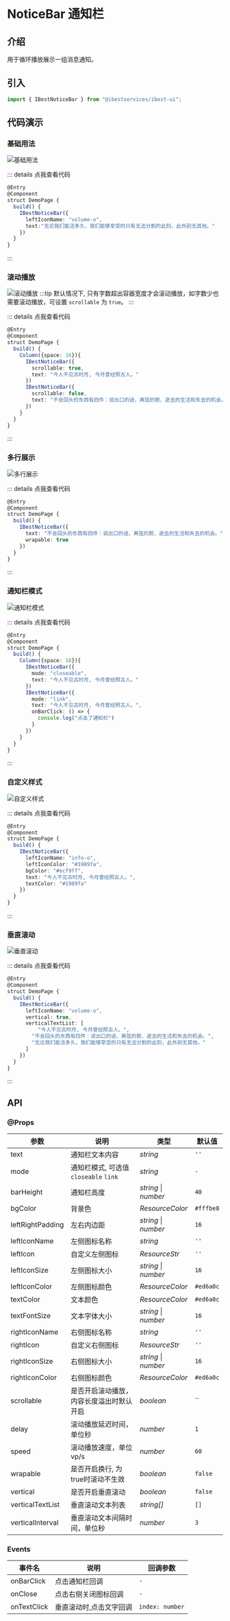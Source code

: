 # NoticeBar 通知栏

## 介绍

用于循环播放展示一组消息通知。
 
## 引入

```ts
import { IBestNoticeBar } from "@ibestservices/ibest-ui";
```

## 代码演示

### 基础用法

![基础用法](./images/base.gif)

::: details 点我查看代码
```ts
@Entry
@Component
struct DemoPage {
  build() {
    IBestNoticeBar({
      leftIconName: "volume-o",
      text:"无论我们能活多久，我们能够享受的只有无法分割的此刻，此外别无其他。"
    })
  }
}
```
:::

### 滚动播放

![滚动播放](./images/scroll.gif)
:::tip
默认情况下, 只有字数超出容器宽度才会滚动播放，如字数少也需要滚动播放，可设置 `scrollable` 为 `true`。
:::

::: details 点我查看代码
```ts
@Entry
@Component
struct DemoPage {
  build() {
    Column({space: 16}){
      IBestNoticeBar({
        scrollable: true,
        text: "今人不见古时月, 今月曾经照古人。"
      })
      IBestNoticeBar({
        scrollable: false,
        text: "不会回头的东西有四件：说出口的话、离弦的箭、逝去的生活和失去的机会。"
      })
    }
  }
}
```
:::

### 多行展示

![多行展示](./images/multi-line.png)

::: details 点我查看代码
```ts
@Entry
@Component
struct DemoPage {
  build() {
    IBestNoticeBar({
      text: "不会回头的东西有四件：说出口的话、离弦的箭、逝去的生活和失去的机会。",
      wrapable: true
    })
  }
}
```
:::

### 通知栏模式

![通知栏模式](./images/mode.png)

::: details 点我查看代码
```ts
@Entry
@Component
struct DemoPage {
  build() {
    Column({space: 16}){
      IBestNoticeBar({
        mode: "closeable",
        text: "今人不见古时月, 今月曾经照古人。"
      })
      IBestNoticeBar({
        mode: "link",
        text: "今人不见古时月, 今月曾经照古人。",
        onBarClick: () => {
          console.log("点击了通知栏")
        }
      })
    }
  }
}
```
:::

### 自定义样式

![自定义样式](./images/custom-style.png)

::: details 点我查看代码
```ts
@Entry
@Component
struct DemoPage {
  build() {
    IBestNoticeBar({
      leftIconName: "info-o",
      leftIconColor: "#1989fa",
      bgColor: "#ecf9ff",
      text: "今人不见古时月, 今月曾经照古人。",
      textColor: "#1989fa"
    })
  }
}
```
:::

### 垂直滚动

![垂直滚动](./images/vertical.gif)

::: details 点我查看代码
```ts
@Entry
@Component
struct DemoPage {
  build() {
    IBestNoticeBar({
      leftIconName: "volume-o",
      vertical: true,
      verticalTextList: [
          "今人不见古时月, 今月曾经照古人。",
        "不会回头的东西有四件：说出口的话、离弦的箭、逝去的生活和失去的机会。",
        "无论我们能活多久，我们能够享受的只有无法分割的此刻，此外别无其他。"
      ]
    })
  }
}
```
:::


## API

### @Props

| 参数         | 说明                                 | 类型      | 默认值     |
| ------------ | ----------------------------------- | --------- | ---------- |
| text         | 通知栏文本内容                         | _string_ | `''` |  
| mode         | 通知栏模式, 可选值 `closeable` `link`  | _string_  | `-` |
| barHeight    | 通知栏高度                            | _string_ \| _number_ | `40` |
| bgColor      | 背景色                                | _ResourceColor_ | `#fffbe8` |
| leftRightPadding| 左右内边距                          | _string_ \| _number_ | `16` |
| leftIconName    | 左侧图标名称                        | _string_ |  `''`  |
| leftIcon     | 自定义左侧图标                         | _ResourceStr_ |  `''`  |
| leftIconSize | 左侧图标大小                           | _string_ \| _number_ | `16` |
| leftIconColor| 左侧图标颜色                           | _ResourceColor_ | `#ed6a0c` |
| textColor    | 文本颜色                              | _ResourceColor_ | `#ed6a0c` |
| textFontSize | 文本字体大小                           | _string_ \| _number_ | `16` |
| rightIconName | 右侧图标名称                          | _string_ |  `''`  |
| rightIcon    | 自定义右侧图标                         | _ResourceStr_ |  `''`  |
| rightIconSize | 右侧图标大小                          | _string_ \| _number_ | `16` |
| rightIconColor | 右侧图标颜色                         | _ResourceColor_ | `#ed6a0c` |
| scrollable   | 是否开启滚动播放，内容长度溢出时默认开启    | _boolean_ | `` |
| delay        | 滚动播放延迟时间，单位秒                  | _number_ | `1` |
| speed        | 滚动播放速度，单位 vp/s                  | _number_ | `60` |
| wrapable     | 是否开启换行, 为true时滚动不生效          | _boolean_ | `false` |
| vertical     | 是否开启垂直滚动                         | _boolean_ | `false` |
| verticalTextList | 垂直滚动文本列表                     | _string[]_ | `[]` |
| verticalInterval | 垂直滚动文本间隔时间，单位秒           | _number_ | `3` |

### Events

| 事件名     | 说明                            | 回调参数                         |
| ---------- | ------------------------------| --------------------------------|
| onBarClick | 点击通知栏回调                   | `-` |
| onClose    | 点击右侧关闭图标回调              | `-` |
| onTextClick | 垂直滚动时,点击文字回调          | `index: number` |